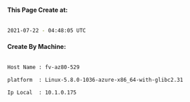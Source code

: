 
   
#### This Page Create at:

```bash

2021-07-22 - 04:48:05 UTC

```

#### Create By Machine:

```bash

Host Name : fv-az80-529

platform  : Linux-5.8.0-1036-azure-x86_64-with-glibc2.31

Ip Local  : 10.1.0.175

```

